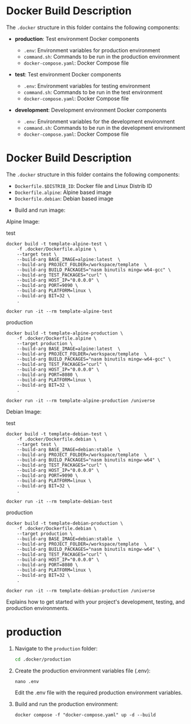 # Docker Build Description

The `.docker` structure in this folder contains the following components:

- **production**: Test environment Docker components
  - `.env`: Environment variables for production environment
  - `command.sh`: Commands to be run in the production environment
  - `docker-compose.yaml`: Docker Compose file
- **test**: Test environment Docker components

  - `.env`: Environment variables for testing environment
  - `command.sh`: Commands to be run in the test environment
  - `docker-compose.yaml`: Docker Compose file

- **development**: Development environment Docker components
  - `.env`: Environment variables for the development environment
  - `command.sh`: Commands to be run in the development environment
  - `docker-compose.yaml`: Docker Compose file

# Docker Build Description

The `.docker` structure in this folder contains the following components:

- `Dockerfile.$DISTRIB_ID`: Docker file and Linux Distrib ID
- `Dockerfile.alpine`: Alpine based image
- `Dockerfile.debian`: Debian based image

* Build and run image:

Alpine Image:

test

```
docker build -t template-alpine-test \
    -f .docker/Dockerfile.alpine \
    --target test \
    --build-arg BASE_IMAGE=alpine:latest  \
    --build-arg PROJECT_FOLDER=/workspace/template  \
    --build-arg BUILD_PACKAGES="nasm binutils mingw-w64-gcc" \
    --build-arg TEST_PACKAGES="curl" \
    --build-arg HOST_IP="0.0.0.0" \
    --build-arg PORT=9090 \
    --build-arg PLATFORM=linux \
    --build-arg BIT=32 \
    .

docker run -it --rm template-alpine-test
```

production

```
docker build -t template-alpine-production \
    -f .docker/Dockerfile.alpine \
    --target production \
    --build-arg BASE_IMAGE=alpine:latest  \
    --build-arg PROJECT_FOLDER=/workspace/template  \
    --build-arg BUILD_PACKAGES="nasm binutils mingw-w64-gcc" \
    --build-arg TEST_PACKAGES="curl" \
    --build-arg HOST_IP="0.0.0.0" \
    --build-arg PORT=8080 \
    --build-arg PLATFORM=linux \
    --build-arg BIT=32 \
    .

docker run -it --rm template-alpine-production /universe
```

Debian Image:

test

```
docker build -t template-debian-test \
    -f .docker/Dockerfile.debian \
    --target test \
    --build-arg BASE_IMAGE=debian:stable  \
    --build-arg PROJECT_FOLDER=/workspace/template  \
    --build-arg BUILD_PACKAGES="nasm binutils mingw-w64" \
    --build-arg TEST_PACKAGES="curl" \
    --build-arg HOST_IP="0.0.0.0" \
    --build-arg PORT=9090 \
    --build-arg PLATFORM=linux \
    --build-arg BIT=32 \
    .

docker run -it --rm template-debian-test
```

production

```
docker build -t template-debian-production \
    -f .docker/Dockerfile.debian \
    --target production \
    --build-arg BASE_IMAGE=debian:stable  \
    --build-arg PROJECT_FOLDER=/workspace/template  \
    --build-arg BUILD_PACKAGES="nasm binutils mingw-w64" \
    --build-arg TEST_PACKAGES="curl" \
    --build-arg HOST_IP="0.0.0.0" \
    --build-arg PORT=8080 \
    --build-arg PLATFORM=linux \
    --build-arg BIT=32 \
    .

docker run -it --rm template-debian-production /universe
```

Explains how to get started with your project's development, testing, and production environments.

# production

1. Navigate to the `production` folder:
   ```bash
   cd .docker/production
   ```
2. Create the production environment variables file (.env):

   ```
   nano .env
   ```

   Edit the .env file with the required production environment variables.

3. Build and run the production environment:
   ```
   docker compose -f "docker-compose.yaml" up -d --build
   ```
